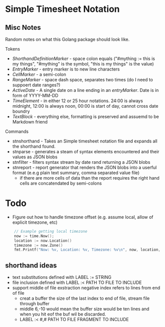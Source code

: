 
# Simple Timesheet Notation


## Misc Notes

Random notes on what this Golang package should look like.

Tokens

+ *ShorthandDefinitionMarker* - space colon equals ("#mything := this is my things", "#mything" is the symbol, "this is my things" is the value)
+ *EntryMarker* - entry marker is to new line characters
+ *CellMarker* - a semi-colon
+ *RangeMarker* - space dash space, separates two times (do I need to suppoert date ranges?)
+ *ActiveDate* - A single date on a line ending in an *entryMarker*. Date is in form of YYYY-MM-DD
+ *TimeElement* - in either 12 or 25 hour notations. 24:00 is always midnight, 12:00 is always noon, 00:00 is start of day, cannot cross date boundry
+ *TextBlock* - everything else, formatting is preserved and assuemd to be Markdown friend

Commands

+ stnshorthand - Takes an Simple timesheet notation file and expands all the shorthand found.
+ stnparse - generates a steam of syntax elements encountered and their values as JSON blobs
+ stnfilter - filters syntax stream by date rand returning a JSON blobs
+ stnreport - report generator that renders the JSON blobs into a userful format (e.e.g plain text summary, comma separated value file)
  + if there are more cells of data than the report requires the right hand cells are concatendated by semi-colons


# Todo

+ Figure out how to handle timezone offset (e.g. assume local, allow of explicit timezone, etc)

```go
    // Example getting local timezone
    now := time.Now();
    location := now.Location()
    timezone := now.Zone()
    fmt.Printf("Now: %v, Location: %v, Timezone: %v\n", now, location, timezone)
```


## shorthand ideas

+ text substitutions defined with LABEL := STRING
+ file inclusion defined with LABEL :< PATH TO FILE TO INCLUDE
+ support middle of file exstraction negative index refers to lines from end of file
	+ creat a buffer the size of the last index to end of file, stream file through buffer
	+ middle 6,-10 would mean the buffer size would be ten lines and when you hit eof the buf wil be discarded.
	+ LABEL :< #,# PATH TO FILE FRAGMENT TO INCLUDE





